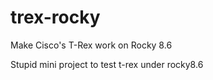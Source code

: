 # trex-rocky
Make Cisco's T-Rex work on Rocky 8.6

Stupid mini project to test t-rex under rocky8.6 
